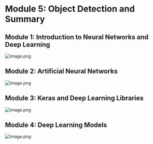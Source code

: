

# Module 5: Object Detection and Summary
## Module 1: Introduction to Neural Networks and Deep Learning
![image.png](https://prod-files-secure.s3.us-west-2.amazonaws.com/03e82b26-cccb-4906-bb56-adabcbdc0655/a8d40bcb-c482-4026-8872-311e16b2dc63/image.png?X-Amz-Algorithm=AWS4-HMAC-SHA256&X-Amz-Content-Sha256=UNSIGNED-PAYLOAD&X-Amz-Credential=ASIAZI2LB4664MD2UFRN%2F20250204%2Fus-west-2%2Fs3%2Faws4_request&X-Amz-Date=20250204T122939Z&X-Amz-Expires=3600&X-Amz-Security-Token=IQoJb3JpZ2luX2VjEBQaCXVzLXdlc3QtMiJHMEUCIFBbLTeSKO74EYhTnHxa60rb3GSanWJm1h0%2BnyaCMrzKAiEAhS0f7av3paNp%2FCgtaKIYEgjj6zkzleYnFXbeRW12YOUq%2FwMILRAAGgw2Mzc0MjMxODM4MDUiDGZ9rRcXu7%2BDRvzroircAztAAUHszogkkO1IpT0j7HtLpTb6j2OZoUh7CkOjiuzdy67klPpRAUIW7HX7ROuKc3cI4trvveN4WtKu0rkRP020CgUL0HdmiB7VB8Tgt2yerzTRFGBlvVjceD13QHmsANaF2APXZ0Sh%2BUFvXIsVatmL%2BD5WHivv%2BUNiMEAeqxswsuih07G6mr886Mthuh1TMJV8jbhNeUnFC4JoMsBldiEmhvPfmrLLG3KJBt3cIxOghk1QdFMaapnKHotdHqzem3anlLpyv9uezzRBQo5QgzGefxiDy%2Fiwqn1pt0QI4GIONRZFAKUVy5BZWzaKr7xHPdz0OeZBG9WkyqNgvBqU6RyQNdWa33OsZL5BRCJm8yTntHdooqKC1mn6hDbSQ%2FmoXbYzB4GZgEigG%2FfjzCHBsdVrqMcaFaKr3HwLBLeYpUqVL2OJRk8YfWiqEjGnrtVmSYH3ZipYrNRm1XHj5xrKIs6LELfwSwUxu3mulqe4z9M%2B0J63HHrVUXa9zp%2BthfHvUcIJEyEOR0G3JeVr6wJODj1I1k%2BYPIqM27U3vQyJKI1JMMvR0mciU38JKUokLpZ6xH3Ir0yrSrAQVfU4WdTAZ6zxmyHY%2Fhp2whXGfmGvmA0mflSFp7J0%2FgO794YrMP2BiL0GOqUBLKIQCL1BQsiwu83NGKJ32OJOxGR8rgWJ69lRI9IColwxg%2BuRotMh0b1rNP5LlQAhenfaX5BgMJvvz4zFU5mIrkjyqIroxxK9oISVLJ081mfPWqEoUj3l0B0FRSBK2HX%2FXkbImaI3%2FIaqj9RlYthTawgF7pic6rMIHS4M42lV1gmoiX9fMJf%2BKAEl8uXVG7Mlq%2BAY2%2BJ0g1jLveisl9wyMemcAfUV&X-Amz-Signature=c846fbd47739227b3c5e65e96f047cf602352c470ec652d657a82778190fdf32&X-Amz-SignedHeaders=host&x-id=GetObject)
## Module 2: Artificial Neural Networks
![image.png](https://prod-files-secure.s3.us-west-2.amazonaws.com/03e82b26-cccb-4906-bb56-adabcbdc0655/5157ca89-62da-41d9-a98f-6432b71047a9/image.png?X-Amz-Algorithm=AWS4-HMAC-SHA256&X-Amz-Content-Sha256=UNSIGNED-PAYLOAD&X-Amz-Credential=ASIAZI2LB4664MD2UFRN%2F20250204%2Fus-west-2%2Fs3%2Faws4_request&X-Amz-Date=20250204T122939Z&X-Amz-Expires=3600&X-Amz-Security-Token=IQoJb3JpZ2luX2VjEBQaCXVzLXdlc3QtMiJHMEUCIFBbLTeSKO74EYhTnHxa60rb3GSanWJm1h0%2BnyaCMrzKAiEAhS0f7av3paNp%2FCgtaKIYEgjj6zkzleYnFXbeRW12YOUq%2FwMILRAAGgw2Mzc0MjMxODM4MDUiDGZ9rRcXu7%2BDRvzroircAztAAUHszogkkO1IpT0j7HtLpTb6j2OZoUh7CkOjiuzdy67klPpRAUIW7HX7ROuKc3cI4trvveN4WtKu0rkRP020CgUL0HdmiB7VB8Tgt2yerzTRFGBlvVjceD13QHmsANaF2APXZ0Sh%2BUFvXIsVatmL%2BD5WHivv%2BUNiMEAeqxswsuih07G6mr886Mthuh1TMJV8jbhNeUnFC4JoMsBldiEmhvPfmrLLG3KJBt3cIxOghk1QdFMaapnKHotdHqzem3anlLpyv9uezzRBQo5QgzGefxiDy%2Fiwqn1pt0QI4GIONRZFAKUVy5BZWzaKr7xHPdz0OeZBG9WkyqNgvBqU6RyQNdWa33OsZL5BRCJm8yTntHdooqKC1mn6hDbSQ%2FmoXbYzB4GZgEigG%2FfjzCHBsdVrqMcaFaKr3HwLBLeYpUqVL2OJRk8YfWiqEjGnrtVmSYH3ZipYrNRm1XHj5xrKIs6LELfwSwUxu3mulqe4z9M%2B0J63HHrVUXa9zp%2BthfHvUcIJEyEOR0G3JeVr6wJODj1I1k%2BYPIqM27U3vQyJKI1JMMvR0mciU38JKUokLpZ6xH3Ir0yrSrAQVfU4WdTAZ6zxmyHY%2Fhp2whXGfmGvmA0mflSFp7J0%2FgO794YrMP2BiL0GOqUBLKIQCL1BQsiwu83NGKJ32OJOxGR8rgWJ69lRI9IColwxg%2BuRotMh0b1rNP5LlQAhenfaX5BgMJvvz4zFU5mIrkjyqIroxxK9oISVLJ081mfPWqEoUj3l0B0FRSBK2HX%2FXkbImaI3%2FIaqj9RlYthTawgF7pic6rMIHS4M42lV1gmoiX9fMJf%2BKAEl8uXVG7Mlq%2BAY2%2BJ0g1jLveisl9wyMemcAfUV&X-Amz-Signature=d6fd265b721b8faba4303915251d49998f9ff8d25e05acfafc02606470cda38b&X-Amz-SignedHeaders=host&x-id=GetObject)
## Module 3: Keras and Deep Learning Libraries
![image.png](https://prod-files-secure.s3.us-west-2.amazonaws.com/03e82b26-cccb-4906-bb56-adabcbdc0655/5089ce50-05f1-470d-ad42-42503bf1df5f/image.png?X-Amz-Algorithm=AWS4-HMAC-SHA256&X-Amz-Content-Sha256=UNSIGNED-PAYLOAD&X-Amz-Credential=ASIAZI2LB4664MD2UFRN%2F20250204%2Fus-west-2%2Fs3%2Faws4_request&X-Amz-Date=20250204T122939Z&X-Amz-Expires=3600&X-Amz-Security-Token=IQoJb3JpZ2luX2VjEBQaCXVzLXdlc3QtMiJHMEUCIFBbLTeSKO74EYhTnHxa60rb3GSanWJm1h0%2BnyaCMrzKAiEAhS0f7av3paNp%2FCgtaKIYEgjj6zkzleYnFXbeRW12YOUq%2FwMILRAAGgw2Mzc0MjMxODM4MDUiDGZ9rRcXu7%2BDRvzroircAztAAUHszogkkO1IpT0j7HtLpTb6j2OZoUh7CkOjiuzdy67klPpRAUIW7HX7ROuKc3cI4trvveN4WtKu0rkRP020CgUL0HdmiB7VB8Tgt2yerzTRFGBlvVjceD13QHmsANaF2APXZ0Sh%2BUFvXIsVatmL%2BD5WHivv%2BUNiMEAeqxswsuih07G6mr886Mthuh1TMJV8jbhNeUnFC4JoMsBldiEmhvPfmrLLG3KJBt3cIxOghk1QdFMaapnKHotdHqzem3anlLpyv9uezzRBQo5QgzGefxiDy%2Fiwqn1pt0QI4GIONRZFAKUVy5BZWzaKr7xHPdz0OeZBG9WkyqNgvBqU6RyQNdWa33OsZL5BRCJm8yTntHdooqKC1mn6hDbSQ%2FmoXbYzB4GZgEigG%2FfjzCHBsdVrqMcaFaKr3HwLBLeYpUqVL2OJRk8YfWiqEjGnrtVmSYH3ZipYrNRm1XHj5xrKIs6LELfwSwUxu3mulqe4z9M%2B0J63HHrVUXa9zp%2BthfHvUcIJEyEOR0G3JeVr6wJODj1I1k%2BYPIqM27U3vQyJKI1JMMvR0mciU38JKUokLpZ6xH3Ir0yrSrAQVfU4WdTAZ6zxmyHY%2Fhp2whXGfmGvmA0mflSFp7J0%2FgO794YrMP2BiL0GOqUBLKIQCL1BQsiwu83NGKJ32OJOxGR8rgWJ69lRI9IColwxg%2BuRotMh0b1rNP5LlQAhenfaX5BgMJvvz4zFU5mIrkjyqIroxxK9oISVLJ081mfPWqEoUj3l0B0FRSBK2HX%2FXkbImaI3%2FIaqj9RlYthTawgF7pic6rMIHS4M42lV1gmoiX9fMJf%2BKAEl8uXVG7Mlq%2BAY2%2BJ0g1jLveisl9wyMemcAfUV&X-Amz-Signature=59baceee5c97efc410503e7408c10d6c6e43ee225862365e7e679fb2d3491d8e&X-Amz-SignedHeaders=host&x-id=GetObject)
## Module 4: Deep Learning Models
![image.png](https://prod-files-secure.s3.us-west-2.amazonaws.com/03e82b26-cccb-4906-bb56-adabcbdc0655/4e22fcb0-cfbc-4d28-b961-b9b8fde071f0/image.png?X-Amz-Algorithm=AWS4-HMAC-SHA256&X-Amz-Content-Sha256=UNSIGNED-PAYLOAD&X-Amz-Credential=ASIAZI2LB4664MD2UFRN%2F20250204%2Fus-west-2%2Fs3%2Faws4_request&X-Amz-Date=20250204T122939Z&X-Amz-Expires=3600&X-Amz-Security-Token=IQoJb3JpZ2luX2VjEBQaCXVzLXdlc3QtMiJHMEUCIFBbLTeSKO74EYhTnHxa60rb3GSanWJm1h0%2BnyaCMrzKAiEAhS0f7av3paNp%2FCgtaKIYEgjj6zkzleYnFXbeRW12YOUq%2FwMILRAAGgw2Mzc0MjMxODM4MDUiDGZ9rRcXu7%2BDRvzroircAztAAUHszogkkO1IpT0j7HtLpTb6j2OZoUh7CkOjiuzdy67klPpRAUIW7HX7ROuKc3cI4trvveN4WtKu0rkRP020CgUL0HdmiB7VB8Tgt2yerzTRFGBlvVjceD13QHmsANaF2APXZ0Sh%2BUFvXIsVatmL%2BD5WHivv%2BUNiMEAeqxswsuih07G6mr886Mthuh1TMJV8jbhNeUnFC4JoMsBldiEmhvPfmrLLG3KJBt3cIxOghk1QdFMaapnKHotdHqzem3anlLpyv9uezzRBQo5QgzGefxiDy%2Fiwqn1pt0QI4GIONRZFAKUVy5BZWzaKr7xHPdz0OeZBG9WkyqNgvBqU6RyQNdWa33OsZL5BRCJm8yTntHdooqKC1mn6hDbSQ%2FmoXbYzB4GZgEigG%2FfjzCHBsdVrqMcaFaKr3HwLBLeYpUqVL2OJRk8YfWiqEjGnrtVmSYH3ZipYrNRm1XHj5xrKIs6LELfwSwUxu3mulqe4z9M%2B0J63HHrVUXa9zp%2BthfHvUcIJEyEOR0G3JeVr6wJODj1I1k%2BYPIqM27U3vQyJKI1JMMvR0mciU38JKUokLpZ6xH3Ir0yrSrAQVfU4WdTAZ6zxmyHY%2Fhp2whXGfmGvmA0mflSFp7J0%2FgO794YrMP2BiL0GOqUBLKIQCL1BQsiwu83NGKJ32OJOxGR8rgWJ69lRI9IColwxg%2BuRotMh0b1rNP5LlQAhenfaX5BgMJvvz4zFU5mIrkjyqIroxxK9oISVLJ081mfPWqEoUj3l0B0FRSBK2HX%2FXkbImaI3%2FIaqj9RlYthTawgF7pic6rMIHS4M42lV1gmoiX9fMJf%2BKAEl8uXVG7Mlq%2BAY2%2BJ0g1jLveisl9wyMemcAfUV&X-Amz-Signature=1646451027699b9d3f03ef0cef3765d21492c74b7bb0398beac63a0b9b5df6ac&X-Amz-SignedHeaders=host&x-id=GetObject)